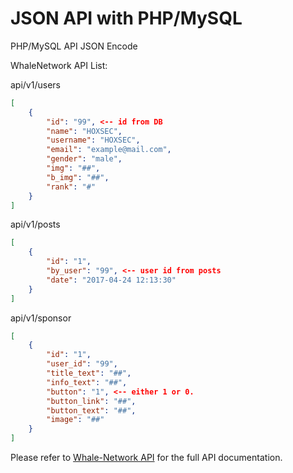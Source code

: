 # JSON API with PHP/MySQL
PHP/MySQL API JSON Encode

WhaleNetwork API List: 

api/v1/users
```json
[
    {
        "id": "99", <-- id from DB
        "name": "HOXSEC",
        "username": "HOXSEC",
        "email": "example@mail.com",
        "gender": "male",
        "img": "##",
        "b_img": "##",
        "rank": "#"
    }
]
```
api/v1/posts
```json
[
    {
        "id": "1",
        "by_user": "99", <-- user id from posts
        "date": "2017-04-24 12:13:30"
    }
]
```
api/v1/sponsor
```json
[
    {
        "id": "1",
        "user_id": "99",
        "title_text": "##",
        "info_text": "##",
        "button": "1", <-- either 1 or 0.
        "button_link": "##", 
        "button_text": "##",
        "image": "##"
    }
]
```

Please refer to [Whale-Network API](https://www.whale-network.nl/) for the full API documentation.
